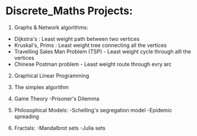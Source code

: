 # Discrete_Maths Projects:

1. Graphs & Network algorithms:
  - Dijkstra's : Least weight path between two vertices
  - Kruskal's, Prims : Least weight tree connecting all the vertices
  - Travelling Sales Man Problem (TSP) - Least weight cycle through alll the vertices
  - Chinese Postman problem - Least weight route through evry arc

2. Graphical Linear Programming

3. The simplex algorithm

4. Game Theory
  -Prisoner's Dilemma

5. Philosophical Models:
  -Schelling's segregation model
  -Epidemic spreading
 
6. Fractals:
  -Mandalbrot sets
  -Julia sets

